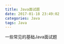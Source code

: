 ```yaml
---
title: Java面试题
date: 2017-01-18 23:49:02
categories: Java
tags: Java
---
```

一些常见的基础Java面试题
<!--more>

- 什么是B/S架构？什么是C/S架构？ 
>   
B/S(Browser/Server)，浏览器/服务器程序  
C/S(Client/Server)，客户端/服务端，桌面应用程序

- Java的数据结构有那些？
> 
线性表（ArrayList）  
链表（LinkedList）  
栈（Stack）  
队列（Queue）  
图（Map）  
树（Tree）  

- 类与对象的关系?
> 类是对象的抽象，对象是类的具体，类是对象的模板，对象是类的实例

- Java中有几种基本数据类型
> 
整形：byte,short,int,long  
浮点型：float,double  
字符型：char  
布尔型：boolean  

- Java中的包装类都是那些？
> 
byte：Byte
short：Short
int：Integer
long：Long
float：Float
double：Double
char：Character
boolean：Boolean

- 什么是拆装箱？
> 
拆箱：把包装类型转成基本数据类型
装箱：把基本数据类型转成包装类型

- Java常用包有那些？
> 
Java.lang  
Java.io  
Java.sql  
Java.util  
Java.awt  
Java.net  
Java.math  

- Static关键字有什么作用？
> 
Static可以修饰内部类、方法、变量、代码块  
Static修饰的类是静态内部类  
Static修饰的方法是静态方法，表示该方法属于当前类的，而不属于某个对象的，静态方法也不能被重写，可以直接使用类名来调用。在static方法中不能使用this或者super关键字。  
Static修饰变量是静态变量或者叫类变量，静态变量被所有实例所共享，不会依赖于对象。静态变量在内存中只有一份拷贝，在JVM加载类的时候，只为静态分配一次内存。   
Static修饰的代码块叫静态代码块，通常用来做程序优化的。静态代码块中的代码在整个类加载的时候只会执行一次。静态代码块可以有多个，如果有多个，按照先后顺序依次执行。

- Final在java中的作用
> 
1.被final修饰的类不可以被继承   
2.被final修饰的方法不可以被重写   
3.被final修饰的变量不可以被改变.如果修饰引用,那么表示引用不可变,引用指向的内容可变.  
4.被final修饰的方法,JVM会尝试将其内联,以提高运行效率   
5.被final修饰的常量,在编译阶段会存入常量池中. 

- String,StringBuffer和StringBuilder区别
> 
String是字符串常量,final修饰;StringBuffer字符串变量(线程安全); StringBuilder 字符串变量(线程不安全).
>
- String和StringBuffer
>
String和StringBuffer主要区别是性能:String是不可变对象,每次对String类型进行操作都等同于产生了一个新的String对象,然后指向新的String对象.所以尽量不在对String进行大量的拼接操作,否则会产生很多临时对象,导致GC开始工作,影响系统性能.
> 
StringBuffer是对对象本身操作,而不是产生新的对象,因此在有大量拼接的情况下,我们建议使用StringBuffer.
> 
但是需要注意现在JVM会对String拼接做一定的优化: String s=“This is only ”+”simple”+”test”会被虚拟机直接优化成String s=“This is only simple test”,此时就不存在拼接过程.

- StringBuffer，Stringbuilder有什么区别？
> 
StringBuffer与StringBuilder都继承了AbstractStringBulder类，而AbtractStringBuilder又实现了CharSequence接口，两个类都是用来进行字符串操作的。
在做字符串拼接修改删除替换时，效率比string更高。  
StringBuffer是线程安全的，Stringbuilder是非线程安全的。所以Stringbuilder比stringbuffer效率更高，StringBuffer的方法大多都加了synchronized关键字

- String str=”aaa”,与String str=new String(“aaa”)一样吗？
> 
不一样的。因为内存分配的方式不一样。  
第一种，创建的”aaa”是常量，jvm都将其分配在常量池中。  
第二种创建的是一个对象，jvm将其值分配在堆内存中。

- String类的常用方法有那些？
>  
charAt：返回指定索引处的字符  
indexOf()：返回指定字符的索引  
replace()：字符串替换  
trim()：去除字符串两端空白  
split()：分割字符串，返回一个分割后的字符串数组  
getBytes()：返回字符串的byte类型数组  
length()：返回字符串长度  
toLowerCase()：将字符串转成小写字母  
toUpperCase()：将字符串转成大写字符  
substring()：截取字符串  
format()：格式化字符串  
equals()：字符串比较  

- 面向对象的语言有那些特征？
> 
封装、继承、多态

- 什么是重写？什么是重载？
> 
重载和重写都是java多态的表现。  
重载叫override，在同一个类中多态的表现。当一个类中出现了多个相同名称的方法，但参数个数和参数类型不同，方法重载与返回值无关  
重写叫overwrite，是字符类中多态的表现。当子类出现与父类相同的方法，那么这就是方法重写。方法重写时，子类的返回值必须与父类的一致。如果父类方法抛出一个异常，子类重写的方法抛出的异常类型不能小于父类抛出的异常类型。

- 抽象类必须要有抽象方法吗
> 
不是必须。抽象类可以没有抽象方法。但包含抽象方法的类一定是抽象类

- 抽象类可以使用final修饰吗？
> 
不可以。定义抽象类就是让其他继承的，而final修饰类表示该类不能被继承，与抽象类的理念违背了

- 接口有什么特点？
> 
接口中声明全是public static final修饰的常量  
接口中所有方法都是抽象方法  
接口是没有构造方法的  
接口也不能直接实例化  
接口可以多继承  

- Java中异常分为哪两种？
> 
编译时异常  
运行时异常

- 常见异常
> NullPointerException：空指针异常  
ArrayIndexOutOfBoundsException：数组下标越界  
NumberFormatException：数字转换异常  
IllegalArgumentException：参数不匹配异常  
InstantiationException：对象初始化异常  
ArithmeticException：算术异常   

- java 创建对象的几种方式
> 
采用new  
通过反射  
采用clone  
通过序列化机制  

- Java的io流分为哪两种？
> 
按功能来分:
输入流(input)，输出流(output)  
按类型来分:
字节流，字符流

- 常用io类有那些？
> 
File  
FileInputSteam，FileOutputStream  
BufferInputStream，BufferedOutputSream  
PrintWrite  
FileReader，FileWriter  
BufferReader，BufferedWriter  
ObjectInputStream，ObjectOutputSream  

- 字节流与字符流的区别
> 
以字节为单位输入输出数据，字节流按照8位传输
以字符为单位输入输出数据，字符流按照16位传输

- final、finalize()、finally
> 
性质不同  
final为关键字；
finalize()为方法；
finally为区块标志，用于try语句中；
>
作用  
final为用于标识常量的关键字，final标识的关键字存储在常量池中（在这里final常量的具体用法将在下面进行介绍）；  
finalize()方法在Object中进行了定义，用于在对象“消失”时，由JVM进行调用用于对对象进行垃圾回收，类似于C++中的析构函数；用户自定义时，用于释放对象占用的资源（比如进行I/0操作）；  
finally{}用于标识代码块，与try{}进行配合，不论try中的代码执行完或没有执行完（这里指有异常），该代码块之中的程序必定会进行；  

- 什么是不可变对象
> 
不可变对象指对象一旦被创建，状态就不能再改变。任何修改都会创建一个新的对象，如 String、Integer及其它包装类。

- 静态变量和实例变量的区别?
> 
静态变量存储在方法区,属于类所有.实例变量存储在堆当中,其引用存在当前线程栈.

- String s1="ab",String s2="a"+"b",String s3="a",String s4="b",s5=s3+s4请问s5==s2返回什么?
> 
返回false.在编译过程中,编译器会将s2直接优化为"ab",会将其放置在常量池当中,s5则是被创建在堆区,相当于s5=new String("ab");

- Object中有哪些公共方法?
> 
equals()  
clone()  
getClass()  
notify(),notifyAll(),wait()  
toString  

- 为什么要有不同的引用类型
> 
不像C语言,我们可以控制内存的申请和释放,在Java中有时候我们需要适当的控制对象被回收的时机,因此就诞生了不同的引用类型,可以说不同的引用类型实则是对GC回收时机不可控的妥协.有以下几个使用场景可以充分的说明:
>
利用软引用和弱引用解决OOM问题：用一个HashMap来保存图片的路径和相应图片对象关联的软引用之间的映射关系，在内存不足时，JVM会自动回收这些缓存图片对象所占用的空间，从而有效地避免了OOM的问题.
通过软引用实现Java对象的高速缓存:比如我们创建了一Person的类，如果每次需要查询一个人的信息,哪怕是几秒中之前刚刚查询过的，都要重新构建一个实例，这将引起大量Person对象的消耗,并且由于这些对象的生命周期相对较短,会引起多次GC影响性能。此时,通过软引用和 HashMap 的结合可以构建高速缓存,提供性能.

- short s1= 1; s1 = s1 + 1; 该段代码是否有错,有的话怎么改？
>
有错误,short类型在进行运算时会自动提升为int类型,也就是说s1+1的运算结果是int类型.

- short s1= 1; s1 += 1; 该段代码是否有错,有的话怎么改？
>
+=操作符会自动对右边的表达式结果强转匹配左边的数据类型,所以没错.

- 一个.java文件内部可以有多个类?(非内部类)
> 
只能有一个public公共类,但是可以有多个default修饰的类.

- java中int char,long各占多少字节?

|类型|位数|字节数| 
|-|-|-| 
|short|2|16| 
|int|4|32| 
|long|8|64| 
|float|4|32 
|double|8|64| 
|char|2|16|

- 64位的JVM当中,int的长度是多少?
> 
Java 中，int 类型变量的长度是一个固定值，与平台无关，都是 32 位。意思就是说，在 32 位 和 64 位 的Java 虚拟机中，int 类型的长度是相同的。

- 如何将byte转为String
>
可以使用 String 接收 byte[] 参数的构造器来进行转换，需要注意的点是要使用的正确的编码，否则会使用平台默认编码，这个编码可能跟原来的编码相同，也可能不同。

- 你知道哪些垃圾回收算法?
> 
标记-清除  
标记-复制  
标记-整理  
分代回收  

- 如何判断一个对象是否应该被回收
> 
这就是所谓的对象存活性判断,常用的方法有两种:1.引用计数法;2:对象可达性分析.由于引用计数法存在互相引用导致无法进行GC的问题,所以目前JVM虚拟机多使用对象可达性分析算法.

- 简单的解释一下垃圾回收
> 
Java 垃圾回收机制最基本的做法是分代回收。内存中的区域被划分成不同的世代，对象根据其存活的时间被保存在对应世代的区域中。一般的实现是划分成3个世代：年轻、年老和永久。内存的分配是发生在年轻世代中的。当一个对象存活时间足够长的时候，它就会被复制到年老世代中。对于不同的世代可以使用不同的垃圾回收算法。进行世代划分的出发点是对应用中对象存活时间进行研究之后得出的统计规律。一般来说，一个应用中的大部分对象的存活时间都很短。比如局部变量的存活时间就只在方法的执行过程中。基于这一点，对于年轻世代的垃圾回收算法就可以很有针对性.

- 调用System.gc()会发生什么?
> 
通知GC开始工作,但是GC真正开始的时间不确定.

- 进程,线程之间的区别
> 
简而言之,进程是程序运行和资源分配的基本单位,一个程序至少有一个进程,一个进程至少有一个线程.进程在执行过程中拥有独立的内存单元,而多个线程共享内存资源,减少切换次数,从而效率更高.线程是进程的一个实体,是cpu调度和分派的基本单位,是比程序更小的能独立运行的基本单位.同一进程中的多个线程之间可以并发执行.

- 创建两种线程的方式?他们有什么区别?
>
通过实现java.lang.Runnable或者通过扩展java.lang.Thread类.相比扩展Thread,实现Runnable接口可能更优.原因有二:
>
Java不支持多继承.因此扩展Thread类就代表这个子类不能扩展其他类.而实现Runnable接口的类还可能扩展另一个类.  
类可能只要求可执行即可,因此继承整个Thread类的开销过大.

- Thread类中的start()和run()方法有什么区别?
> 
start()方法被用来启动新创建的线程，而且start()内部调用了run()方法，这和直接调用run()方法的效果不一样。当你调用run()方法的时候，只会是在原来的线程中调用，没有新的线程启动，start()方法才会启动新线程。

- Runnable和Callable的区别
> 
Runnable接口中的run()方法的返回值是void，它做的事情只是纯粹地去执行run()方法中的代码而已；Callable接口中的call()方法是有返回值的，是一个泛型，和Future、FutureTask配合可以用来获取异步执行的结果。 这其实是很有用的一个特性，因为多线程相比单线程更难、更复杂的一个重要原因就是因为多线程充满着未知性，某条线程是否执行了？某条线程执行了多久？某条线程执行的时候我们期望的数据是否已经赋值完毕？无法得知，我们能做的只是等待这条多线程的任务执行完毕而已。而Callable+Future/FutureTask却可以方便获取多线程运行的结果，可以在等待时间太长没获取到需要的数据的情况下取消该线程的任务

- 线程阻塞
>
阻塞指的是暂停一个线程的执行以等待某个条件发生（如某资源就绪），学过操作系统的同学对它一定已经很熟悉了。Java 提供了大量方法来支持阻塞，下面让我们逐一分析。
>
- sleep()允许 指定以毫秒为单位的一段时间作为参数，它使得线程在指定的时间内进入阻塞状态，不能得到CPU 时间，指定的时间一过，线程重新进入可执行状态。 典型地，sleep() 被用在等待某个资源就绪的情形：测试发现条件不满足后，让线程阻塞一段时间后重新测试，直到条件满足为止
- suspend() 和 resume()	两个方法配套使用，suspend()使得线程进入阻塞状态，并且不会自动恢复，必须其对应的resume() 被调用，才能使得线程重新进入可执行状态。典型地，suspend() 和 resume() 被用在等待另一个线程产生的结果的情形：测试发现结果还没有产生后，让线程阻塞，另一个线程产生了结果后，调用 resume() 使其恢复。
- yield() 使当前线程放弃当前已经分得的CPU 时间，但不使当前线程阻塞，即线程仍处于可执行状态，随时可能再次分得 CPU 时间。调用 yield() 的效果等价于调度程序认为该线程已执行了足够的时间从而转到另一个线程
- wait() 和 notify()	两个方法配套使用，wait() 使得线程进入阻塞状态，它有两种形式，一种允许 指定以毫秒为单位的一段时间作为参数，另一种没有参数，前者当对应的 notify() 被调用或者超出指定时间时线程重新进入可执行状态，后者则必须对应的 notify() 被调用.

- wait()与sleep()的区别
> 
- sleep()来自Thread类，和wait()来自Object类.调用sleep()方法的过程中，线程不会释放对象锁。而 调用 wait 方法线程会释放对象锁
- sleep()睡眠后不出让系统资源，wait让其他线程可以占用CPU
- sleep(milliseconds)需要指定一个睡眠时间，时间一到会自动唤醒.而wait()需要配合notify()或者notifyAll()使用

- ThreadLoal的作用是什么?

Java提供ThreadLocal类来支持线程局部变量，是一种实现线程安全的方式。
简单说ThreadLocal就是一种以空间换时间的做法在每个Thread里面维护了一个ThreadLocal.ThreadLocalMap把数据进行隔离，数据不共享，自然就没有线程安全方面的问题了.

- 生产者消费者问题实现  
> 
[http://huachao1001.github.io/article.html?QhSkxKKX]()
>
wait() / notify()方法实现:
```java
public class Test { 
    private static Integer count = 0; 
    private final Integer FULL = 5; 
    private static String lock = "lock"; 
 
    public static void main(String[] args) { 
        Test t = new Test(); 
        new Thread(t.new Producer()).start(); 
        new Thread(t.new Consumer()).start(); 
        new Thread(t.new Producer()).start(); 
        new Thread(t.new Consumer()).start(); 
    } 
 
    class Producer implements Runnable { 
        @Override 
        public void run() { 
            for (int i = 0; i < 5; i++) { 
                try { 
                    Thread.sleep(1000); 
                } catch (InterruptedException e1) {  
                    e1.printStackTrace(); 
                } 
                synchronized (lock) { 
                    while (count == FULL) { 
                        try { 
                            lock.wait(); 
                        } catch (InterruptedException e) {  
                            e.printStackTrace(); 
                        } 
                    } 
                    count++; 
                    System.out.println("生产者"+Thread.currentThread().getName() 
                            + "已生产完成，商品数量：" + count); 
                    lock.notifyAll(); 
                } 
            } 
        } 
    } 
 
    class Consumer implements Runnable { 
        @Override 
        public void run() { 
            for (int i = 0; i < 5; i++) { 
                try { 
                    Thread.sleep(1000); 
                } catch (InterruptedException e1) { 
                    e1.printStackTrace(); 
                } 
                synchronized (lock) { 
                    while (count == 0) { 
                        try { 
                            lock.wait(); 
                        } catch (InterruptedException e) { 
                            e.printStackTrace(); 
                        } 
                    } 
                    count--; 
                    System.out.println("消费者"+Thread.currentThread().getName() 
                            + "已消费，剩余商品数量：" + count); 
                    lock.notifyAll(); 
                } 
            } 
        } 
    } 
}
```

- 为什么要使用线程池
>
避免频繁地创建和销毁线程，达到线程对象的重用。另外，使用线程池还可以根据项目灵活地控制并发的数目。

- Java中的集合及其继承关系
![](https://camo.githubusercontent.com/209ef52cb0869c23c94c5c92844a2fff44b77cd1/687474703a2f2f696d672e626c6f672e6373646e2e6e65742f32303134313130353139333133333831323f77617465726d61726b2f322f746578742f6148523063446f764c324a736232637559334e6b626935755a5851765a4751344e6a51784e4441784d7a413d2f666f6e742f3561364c354c32542f666f6e7473697a652f3430302f66696c6c2f49304a42516b46434d413d3d2f646973736f6c76652f37302f677261766974792f43656e746572)

- ArrayList和LinkedList的区别?
>
最明显的区别是 ArrrayList底层的数据结构是数组，支持随机访问，而 LinkedList 的底层数据结构是双向循环链表，不支持随机访问。使用下标访问一个元素，ArrayList 的时间复杂度是 O(1)，而 LinkedList 是 O(n)。

- ArrayList和Array有什么区别?
>
Array可以容纳基本类型和对象，而ArrayList只能容纳对象。  
Array是指定大小的，而ArrayList大小是固定的

- 遍历ArrayList时如何正确移除一个元素
```java
public static void remove(ArrayList<String> list) {  
    Iterator<String> it = list.iterator();  
    while (it.hasNext()) {  
        String s = it.next();  
        if (s.equals("bb")) {  
            it.remove();  
        }  
    }  
}  
```

- Fail-Fast机制
> 快速失败”也就是fail-fast，它是Java集合的一种错误检测机制。当多个线程对集合进行结构上的改变的操作时，有可能会产生fail-fast机制。记住是有可能，而不是一定。例如：假设存在两个线程（线程1、线程2），线程1通过Iterator在遍历集合A中的元素，在某个时候线程2修改了集合A的结构（是结构上面的修改，而不是简单的修改集合元素的内容），那么这个时候程序就会抛出 ConcurrentModificationException 异常，从而产生fail-fast机制。

- Fail-fast和Fail-safe有什么区别
> 
> Java.util包中的所有集合类都被设计为fail->fast的，而java.util.concurrent中的集合类都为fail-safe的。当检测到正在遍历的集合的结构被改变时，Fail-fast迭代器抛出ConcurrentModificationException，而fail-safe迭代器从不抛出ConcurrentModificationException。

- SimpleDateFormat是线程安全的吗?
> 
DateFormat 的所有实现，包括 SimpleDateFormat 都不是线程安全的，因此你不应该在多线程序中使用，除非是在对外线程安全的环境中使用，如 将 SimpleDateFormat 限制在 ThreadLocal 中。如果你不这么做，在解析或者格式化日期的时候，可能会获取到一个不正确的结果。因此，从日期、时间处理的所有实践来说，我强力推荐 joda-time 库。

- 简单描述java异常体系
![](http://img.blog.csdn.net/20150107221255554?watermark/2/text/aHR0cDovL2Jsb2cuY3Nkbi5uZXQvZGQ4NjQxNDAxMzA=/font/5a6L5L2T/fontsize/400/fill/I0JBQkFCMA==/dissolve/70/gravity/Center)

- throw和throws的区别
> 
throw用于主动抛出java.lang.Throwable 类的一个实例化对象，意思是说你可以通过关键字 throw 抛出一个 Error 或者 一个Exception，如：throw new IllegalArgumentException(“size must be multiple of 2″), 而throws 的作用是作为方法声明和签名的一部分，方法被抛出相应的异常以便调用者能处理。Java 中，任何未处理的受检查异常强制在 throws 子句中声明。

- JVM特性
> 
平台无关性. Java语言的一个非常重要的特点就是与平台的无关性。而使用Java虚拟机是实现这一特点的关键。一般的高级语言如果要在不同的平台上运行，至少需要编译成不同的目标代码。而引入Java语言虚拟机后，Java语言在不同平台上运行时不需要重新编译。Java语言使用模式Java虚拟机屏蔽了与具体平台相关的信息，使得Java语言编译程序只需生成在Java虚拟机上运行的目标代码（字节码），就可以在多种平台上不加修改地运行。Java虚拟机在执行字节码时，把字节码解释成具体平台上的机器指令执行。

- 简述堆和栈的区别
> 
VM 中堆和栈属于不同的内存区域，使用目的也不同。栈常用于保存方法帧和局部变量，而对象总是在堆上分配。栈通常都比堆小，也不会在多个线程之间共享，而堆被整个 JVM 的所有线程共享。

- 简述JVM内存分配
> 
基本数据类型比变量和对象的引用都是在栈分配的
堆内存用来存放由new创建的对象和数组
类变量（static修饰的变量），程序在一加载的时候就在堆中为类变量分配内存，堆中的内存地址存放在栈中
实例变量：当你使用java关键字new的时候，系统在堆中开辟并不一定是连续的空间分配给变量，是根据零散的堆内存地址，通过哈希算法换算为一长串数字以表征这个变量在堆中的"物理位置”,实例变量的生命周期--当实例变量的引用丢失后，将被GC（垃圾回收器）列入可回收“名单”中，但并不是马上就释放堆中内存
局部变量: 由声明在某方法，或某代码段里（比如for循环），执行到它的时候在栈中开辟内存，当局部变量一但脱离作用域，内存立即释放  
>
>简单点：   
栈：存放局部变量和对象的引用。  
堆：对象的实例  
方法区：静态变量和常量字符串  

- XML解析的几种方式和特点
>
DOM,SAX,PULL三种解析方式:
>
- DOM:消耗内存：先把xml文档都读到内存中，然后再用DOM API来访问树形结构，并获取数据。这个写起来很简单，但是很消耗内存。要是数据过大，手机不够牛逼，可能手机直接死机
- SAX:解析效率高，占用内存少，基于事件驱动的：更加简单地说就是对文档进行顺序扫描，当扫描到文档(document)开始与结束、元素(element)开始与结束、文档(document)结束等地方时通知事件处理函数，由事件处理函数做相应动作，然后继续同样的扫描，直至文档结束。
- PULL:与 SAX 类似，也是基于事件驱动，我们可以调用它的next（）方法，来获取下一个解析事件（就是开始文档，结束文档，开始标签，结束标签），当处于某个元素时可以调用XmlPullParser的getAttributte()方法来获取属性的值，也可调用它的nextText()获取本节点的值。

- JDK 1.7特性
> 
然 JDK 1.7 不像 JDK 5 和 8 一样的大版本，但是，还是有很多新的特性，如 try-with-resource 语句，这样你在使用流或者资源的时候，就不需要手动关闭，Java 会自动关闭。Fork-Join 池某种程度上实现 Java 版的 Map-reduce。允许 Switch 中有 String 变量和文本。菱形操作符(<>)用于类型推断，不再需要在变量声明的右边申明泛型，因此可以写出可读写更强、更简洁的代码

- JDK 1.8特性
>
-  Lambda 表达式(也称为闭包)，允许我们将函数当成参数传递给某个方法，或者把代码本身当作数据处理.
-  接口的默认方法和静态方法,接口提供的默认方法会被接口的实现类继承或者覆写。
-  Stream API，充分利用现代多核 CPU，可以写出很简洁的代码 
-  Date 与 Time API，最终，有一个稳定、简单的日期和时间库可供你使用 扩展方法。
-  重复注解，现在你可以将相同的注解在同一类型上使用多次。